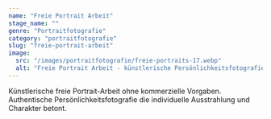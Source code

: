 ```yaml
---
name: "Freie Portrait Arbeit"
stage_name: ""
genre: "Portraitfotografie"
category: "portraitfotografie"
slug: "freie-portrait-arbeit"
image:
  src: "/images/portraitfotografie/freie-portraits-17.webp"
  alt: "Freie Portrait Arbeit - künstlerische Persönlichkeitsfotografie"
---
```


Künstlerische freie Portrait-Arbeit ohne kommerzielle Vorgaben. Authentische Persönlichkeitsfotografie die individuelle Ausstrahlung und Charakter betont.